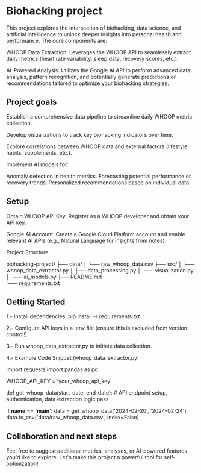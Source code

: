 # Biohacking project       

This project explores the intersection of biohacking, data science, and artificial intelligence to unlock deeper insights into personal health and performance. The core components are:

WHOOP Data Extraction: Leverages the WHOOP API to seamlessly extract daily metrics (heart rate variability, sleep data, recovery scores, etc.).

AI-Powered Analysis:  Utilizes the Google AI API to perform advanced data analysis, pattern recognition, and potentially generate predictions or recommendations tailored to optimize your biohacking strategies.
## Project goals

Establish a comprehensive data pipeline to streamline daily WHOOP metric collection.

Develop visualizations to track key biohacking indicators over time.

Explore correlations between WHOOP data and external factors (lifestyle habits, supplements, etc.).

Implement AI models for:

Anomaly detection in health metrics.
Forecasting potential performance or recovery trends.
Personalized recommendations based on individual data.
## Setup

Obtain WHOOP API Key:  Register as a WHOOP developer and obtain your API key.

Google AI Account: Create a Google Cloud Platform account and enable relevant AI APIs (e.g., Natural Language for insights from notes).

Project Structure:

biohacking-project/
    ├── data/
    │   └── raw_whoop_data.csv 
    ├── src/
    │   ├── whoop_data_extractor.py
    │   ├── data_processing.py
    │   ├── visualization.py
    │   └── ai_models.py
    ├── README.md  
    └── requirements.txt 
## Getting Started

1.- Install dependencies: pip install -r requirements.txt

2.- Configure API keys in a .env file (ensure this is excluded from version control!).

3.- Run whoop_data_extractor.py to initiate data collection.

4.- Example Code Snippet (whoop_data_extractor.py)

import requests
import pandas as pd

WHOOP_API_KEY = 'your_whoop_api_key'

def get_whoop_data(start_date, end_date):
    # API endpoint setup, authentication, data extraction logic
    pass 

if __name__ == '__main__':
    data = get_whoop_data('2024-02-20', '2024-02-24')  
    data.to_csv('data/raw_whoop_data.csv', index=False) 

## Collaboration and next steps

Feel free to suggest additional metrics, analyses, or AI-powered features you'd like to explore. Let's make this project a powerful tool for self-optimization!
